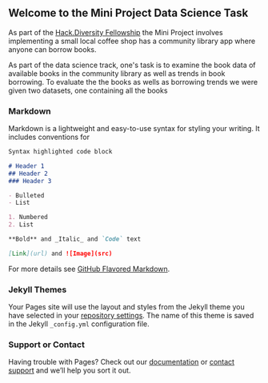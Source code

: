 ## Welcome to the Mini Project Data Science Task

As part of the <a href="https://www.hackdiversity.com/">Hack.Diversity Fellowship</a> the Mini Project involves implementing a small local coffee shop has a community library app where anyone can borrow books. 

As part of the data science track, one's task is to examine the book data of available books in the community library as well as trends in book borrowing. To evaluate the the books as wells as borrowing trends we were given two datasets, one containing all the books 

### Markdown

Markdown is a lightweight and easy-to-use syntax for styling your writing. It includes conventions for

```markdown
Syntax highlighted code block

# Header 1
## Header 2
### Header 3

- Bulleted
- List

1. Numbered
2. List

**Bold** and _Italic_ and `Code` text

[Link](url) and ![Image](src)
```

For more details see [GitHub Flavored Markdown](https://guides.github.com/features/mastering-markdown/).

### Jekyll Themes

Your Pages site will use the layout and styles from the Jekyll theme you have selected in your [repository settings](https://github.com/amock412/mini-project-ds/settings). The name of this theme is saved in the Jekyll `_config.yml` configuration file.

### Support or Contact

Having trouble with Pages? Check out our [documentation](https://docs.github.com/categories/github-pages-basics/) or [contact support](https://support.github.com/contact) and we’ll help you sort it out.
